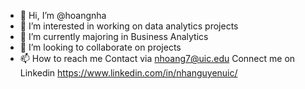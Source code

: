 - 👋 Hi, I’m @hoangnha
- 👀 I’m interested in working on data analytics projects
- 🌱 I’m currently majoring in Business Analytics
- 💞️ I’m looking to collaborate on projects 
- 📫 How to reach me 
Contact via nhoang7@uic.edu 
Connect me on Linkedin https://www.linkedin.com/in/nhanguyenuic/
<!---
hoangnhaUIC/hoangnhaUIC is a ✨ special ✨ repository because its `README.md` (this file) appears on your GitHub profile.
You can click the Preview link to take a look at your changes.
--->
